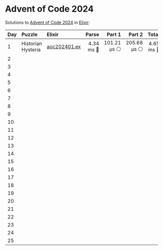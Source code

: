 # Advent of Code 2024

Solutions to [Advent of Code 2024](https://adventofcode.com/2024/) in [Elixir](https://elixir-lang.org/):

| Day  | Puzzle             | Elixir                                             |     Parse |      Part 1 |      Part 2 |     Total |
| :--- | :----------------- | :------------------------------------------------- | --------: | ----------: | ----------: | --------: |
| 1    | Historian Hysteria | [aoc202401.ex](01_historian_hysteria/aoc202401.ex) | 4.34 ms 🔵 | 101.21 µs ⚪️ | 205.68 µs ⚪️ | 4.65 ms 🔵 |
| 2    |                    |                                                    |           |             |             |           |
| 3    |                    |                                                    |           |             |             |           |
| 4    |                    |                                                    |           |             |             |           |
| 5    |                    |                                                    |           |             |             |           |
| 6    |                    |                                                    |           |             |             |           |
| 7    |                    |                                                    |           |             |             |           |
| 8    |                    |                                                    |           |             |             |           |
| 9    |                    |                                                    |           |             |             |           |
| 10   |                    |                                                    |           |             |             |           |
| 11   |                    |                                                    |           |             |             |           |
| 12   |                    |                                                    |           |             |             |           |
| 13   |                    |                                                    |           |             |             |           |
| 14   |                    |                                                    |           |             |             |           |
| 15   |                    |                                                    |           |             |             |           |
| 16   |                    |                                                    |           |             |             |           |
| 17   |                    |                                                    |           |             |             |           |
| 18   |                    |                                                    |           |             |             |           |
| 19   |                    |                                                    |           |             |             |           |
| 20   |                    |                                                    |           |             |             |           |
| 21   |                    |                                                    |           |             |             |           |
| 22   |                    |                                                    |           |             |             |           |
| 23   |                    |                                                    |           |             |             |           |
| 24   |                    |                                                    |           |             |             |           |
| 25   |                    |                                                    |           |             |             |           |
